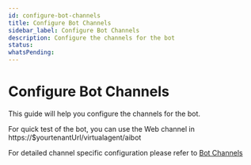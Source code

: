 ```yaml
---
id: configure-bot-channels
title: Configure Bot Channels
sidebar_label: Configure Bot Channels
description: Configure the channels for the bot
status: 
whatsPending: 
---
```


# Configure Bot Channels

This guide will help you configure the channels for the bot.

For quick test of the bot, you can use the Web channel in https://$yourtenantUrl/virtualagent/aibot

For detailed channel specific configuration please refer to [Bot Channels](../bot-administration/channels/teams)
